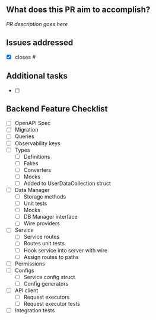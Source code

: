 ## What does this PR aim to accomplish?
_PR description goes here_

<!-- delete this section if there aren't any addressed issues --> 
## Issues addressed
- [x] closes #

<!-- delete this section if there aren't any additional tasks --> 
## Additional tasks
- [ ]

<!-- delete this section if what is being completed is not part of a new feature --> 
## Backend Feature Checklist
  - [ ] OpenAPI Spec
  - [ ] Migration
  - [ ] Queries
  - [ ] Observability keys
  - [ ] Types
      - [ ] Definitions
      - [ ] Fakes
      - [ ] Converters
      - [ ] Mocks
      - [ ] Added to UserDataCollection struct
  - [ ] Data Manager
      - [ ] Storage methods
      - [ ] Unit tests
      - [ ] Mocks
      - [ ] DB Manager interface
      - [ ] Wire providers
  - [ ] Service
      - [ ] Service routes
      - [ ] Routes unit tests
      - [ ] Hook service into server with wire
      - [ ] Assign routes to paths
  - [ ] Permissions
  - [ ] Configs
      - [ ] Service config struct
      - [ ] Config generators
  - [ ] API client
      - [ ] Request executors
      - [ ] Request executor tests
  - [ ] Integration tests
